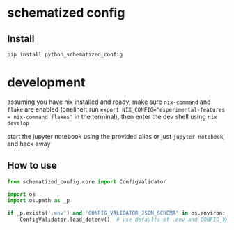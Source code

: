 schematized config
================

<!-- WARNING: THIS FILE WAS AUTOGENERATED! DO NOT EDIT! -->

## Install

``` sh
pip install python_schematized_config
```

# development

assuming you have [nix](https://nixos.org/download.html) installed and
ready, make sure `nix-command` and `flake` are enabled (oneliner: run
`export NIX_CONFIG="experimental-features = nix-command flakes"` in the
terminal), then enter the dev shell using `nix develop`

start the jupyter notebook using the provided alias or just
`jupyter notebook`, and hack away

## How to use

``` python
from schematized_config.core import ConfigValidator
```

``` python
import os
import os.path as _p

if _p.exists('.env') and 'CONFIG_VALIDATOR_JSON_SCHEMA' in os.environ:
    ConfigValidator.load_dotenv()  # use defaults of .env and CONFIG_VALIDATOR_JSON_SCHEMA
```

